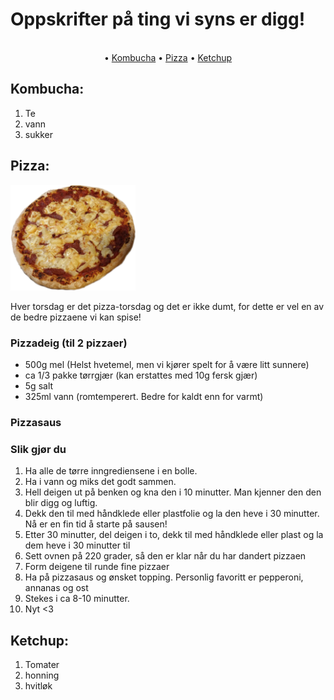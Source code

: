 # Oppskrifter på ting vi syns er digg!

<p align="center">
 <br>
 • <a href="#kombucha">Kombucha</a> • <a href="#pizza">Pizza</a> • <a href="#ketchup">Ketchup</a>
 <br>
</p>


## Kombucha:
1. Te
2. vann
3. sukker

## Pizza:

<img src="images/pizza-no-gb.png" alt="Nydelig pizza" width="200" >

<br>
<p>
Hver torsdag er det pizza-torsdag og det er ikke dumt, for dette er vel en av de bedre pizzaene vi kan spise!
</p>

### Pizzadeig (til 2 pizzaer)
* 500g mel (Helst hvetemel, men vi kjører spelt for å være litt sunnere)
* ca 1/3 pakke tørrgjær (kan erstattes med 10g fersk gjær)
* 5g salt
* 325ml vann (romtemperert. Bedre for kaldt enn for varmt)

### Pizzasaus

### Slik gjør du
1. Ha alle de tørre inngrediensene i en bolle. 
2. Ha i vann og miks det godt sammen. 
3. Hell deigen ut på benken og kna den i 10 minutter. Man kjenner den den blir digg og luftig. 
4. Dekk den til med håndklede eller plastfolie og la den heve i 30 minutter. Nå er en fin tid å starte på sausen!
5. Etter 30 minutter, del deigen i to, dekk til med håndklede eller plast og la dem heve i 30 minutter til
6. Sett ovnen på 220 grader, så den er klar når du har dandert pizzaen
7. Form deigene til runde fine pizzaer 
8. Ha på pizzasaus og ønsket topping. Personlig favoritt er pepperoni, annanas og ost 
9. Stekes i ca 8-10 minutter. 
10. Nyt <3


## Ketchup:
1. Tomater
2. honning
3. hvitløk
